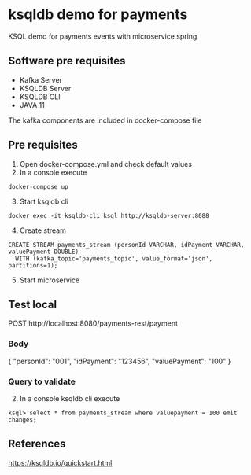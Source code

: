 # ksqldb demo for payments

KSQL demo for payments events with microservice spring

## Software pre requisites

- Kafka Server
- KSQLDB Server
- KSQLDB CLI
- JAVA 11  

The kafka components are included in docker-compose file

## Pre requisites

1. Open docker-compose.yml and check default values
2. In a console execute 

``` 
docker-compose up 
```

3. Start ksqldb cli 

``` 
docker exec -it ksqldb-cli ksql http://ksqldb-server:8088
```

4. Create stream

```
CREATE STREAM payments_stream (personId VARCHAR, idPayment VARCHAR, valuePayment DOUBLE)
  WITH (kafka_topic='payments_topic', value_format='json', partitions=1);
```

5. Start microservice 

## Test local

POST http://localhost:8080/payments-rest/payment

### Body

{
    "personId": "001",
    "idPayment": "123456",
    "valuePayment": "100"
}

### Query to validate 

2. In a console ksqldb cli execute  

``` 
ksql> select * from payments_stream where valuepayment = 100 emit changes;
```

## References

https://ksqldb.io/quickstart.html


